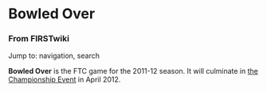 

# Bowled Over

### From FIRSTwiki

Jump to: navigation, search

**Bowled Over** is the FTC game for the 2011-12 season. It will culminate in [the Championship Event](/index.php/The_Championship_Event "The Championship Event" ) in April 2012. 

